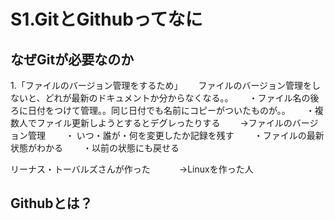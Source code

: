 # S1.GitとGithubってなに

## なぜGitが必要なのか　　
1.「ファイルのバージョン管理をするため」　　
ファイルのバージョン管理をしないと、どれが最新のドキュメントか分からなくなる。。　　
・ファイル名の後ろに日付をつけて管理。。同じ日付でも名前にコピーがついたものが。。　　
・複数人でファイル更新しようとするとデグレったりする　　
→ファイルのバージョン管理　　
  ・ いつ・誰が・何を変更したか記録を残す　　
  ・ファイルの最新状態がわかる　　
  ・以前の状態にも戻せる

リーナス・トーバルズさんが作った　　
　→Linuxを作った人
 
## Githubとは？　　
